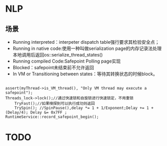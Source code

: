 # NLP
## 场景
* Running interpreted：interpeter dispatch table强行要求其检验安全点；
* Running in native code:使用一种叫做serialization page的内存记录法处理本地调用后返回os::serialize_thread_states()
* Running compiled Code:Safepoint Polling page实现
* Blocked：safepoint未结束前不允许返回
* In VM or Transitioning between states：等待其转换状态的时候block。
##
```
assert(myThread->is_VM_thread(), "Only VM thread may execute a safepoint");
Threads_lock->lock();//通过快速锁和自旋锁进行快速锁定，不用重锁
    TryFast();//如果嗅探到可以执行成功则返回
    TrySpin(); //SpinPause(),delay *= 1 + 1/Exponent;Delay += 1 + (Delay/4); Delay &= 0x7FF ;
RuntimeService::record_safepoint_begin();
```
# TODO